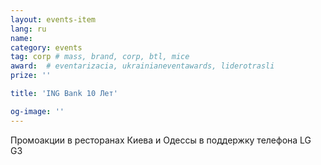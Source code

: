 ```yaml
---
layout: events-item
lang: ru
name: 
category: events
tag: corp # mass, brand, corp, btl, mice
award:  # eventarizacia, ukrainianeventawards, liderotrasli
prize: ''

title: 'ING Bank 10 Лет'

og-image: ''
---
```


Промоакции в ресторанах Киева и Одессы в поддержку телефона LG G3
